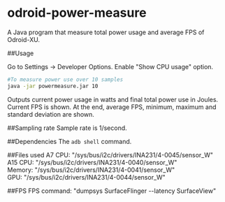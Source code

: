odroid-power-measure
====================

A Java program that measure total power usage and average FPS of Odroid-XU.


##Usage

Go to Settings -> Developer Options. Enable "Show CPU usage" option.

```bash
#To measure power use over 10 samples
java -jar powermeasure.jar 10
```

Outputs current power usage in watts and final total power use in Joules. Current FPS is shown. At the end, average FPS, minimum, maximum and standard deviation are shown.

##Sampling rate
Sample rate is 1/second.

##Dependencies
The `adb shell` command.

##Files used
A7 CPU: "/sys/bus/i2c/drivers/INA231/4-0045/sensor_W"  
A15 CPU: "/sys/bus/i2c/drivers/INA231/4-0040/sensor_W"  
Memory: "/sys/bus/i2c/drivers/INA231/4-0041/sensor_W"  
GPU: "/sys/bus/i2c/drivers/INA231/4-0044/sensor_W"  

##FPS
FPS command: "dumpsys SurfaceFlinger --latency SurfaceView"
